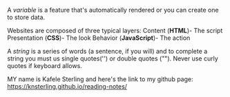 A *variable* is a feature that's automatically rendered or you can create one to store data. 

Websites are composed of three typical layers:
Content (**HTML**)- The script
Presentation (**CSS**)- The look
Behavior (**JavaScript**)- The action

A *string* is a series of words (a sentence, if you will) and to complete a string you must us single quotes('')
or double quotes ("").  Never use curly quotes if keyboard allows.

MY name is Kafele Sterling and here's the link to my github page: https://knsterling.github.io/reading-notes/
